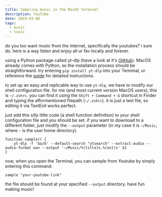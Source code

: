 ```yaml
---
title: Sampling music in the MacOS terminal
description: YouTube
date: 2024-03-08
tags:
  - music
  - tools
---
```


do you too want music from the internet, specifically the youtubes? i sure do. here is a way listen and enjoy all ur fav locally and forever.

using a Python package called yt-dlp (have a look at it's [GitHub](https://github.com/yt-dlp/yt-dlp)). MacOS already comes with Python, so the installation process should be straightforward. try entering `pip install yt-dlp` into your Terminal, or reference the [guide](https://github.com/yt-dlp/yt-dlp#installation) for detailed instructions.

to set up an easy and replicable way to use `yt-dlp`, we have to modify our shell configuration file. for me (and most current version MacOS users), this is `~/.zshrc`. you can find it using the `Shift + Command + G` shortcut in Finder and typing the afformentioned filepath (`~/.zshrc`). it is just a text file, so editing it via TextExit works perfect.

just add this silly little code (a shell function definition) to your shell configuration file and you should be set. if you want to download to a different folder, just modify the `--output` parameter (in my case it is `~/Music`, where `~` is the user home directory).

```shell
function sample() {
    yt-dlp -f 'ba/b' --default-search "ytsearch" --extract-audio --audio-format wav --output '~/Music/%(title)s.%(ext)s' $1
}
```

now, when you open the Terminal, you can sample from Youtube by simply entering this command:

```shell
sample "your-youtube-link"
```

the file should be found at your specified `--output` directory. have fun making music!
